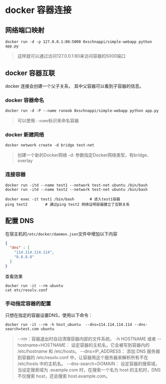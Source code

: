 # docker 容器连接

## 网络端口映射

  ```shell
  docker run -d -p 127.0.0.1:80:5000 0xschnappi/simple-webapp python app.py 
  ```

  > 这样就可以通过访问127.0.0.1:80来访问容器的5000端口

## docker 容器互联

docker 连接会创建一个父子关系， 其中父容器可以看到子容器的信息。

### docker 容器命名

  ```shell
  docker run -d -P --name runoob 0xschnappi/simple-webapp python app.py 
  ```

  > 可以使用`--name`标识来命名容器

### docker 新建网络

  ```shell
  docker network create -d bridge test-net
  ```

  > 创建一个新的Docker网络
  > -d: 参数指定Docker网络类型，有bridge、overlay

### 连接容器

  ```shell
  docker run -itd --name test1 --network test-net ubuntu /bin/bash
  docker run -itd --name test2 --network test-net ubuntu /bin/bash

  docker exec -it test1 /bin/bash       # 进入test1容器
  ping test2        # 通过ping test2 网络证明容器建立了互联关系
  ```

## 配置 DNS

在宿主机的`/etc/docker/daemon.json`文件中增加以下内容

```json
{
  "dns" : [
    "114.114.114.114",
    "8.8.8.8"
  ]
}
```

查看效果

```shell
docker run -it --rm ubuntu
cat etc/resolv.conf
```

### 手动指定容器的配置

只想在指定的容器设置DNS，使用以下命令：

  ```shell
  docker run -it --rm -h host_ubuntu  --dns=114.114.114.114 --dns-search=test.com ubuntu
  ```

  > --rm：容器退出时自动清理容器内部的文件系统。
  > -h HOSTNAME 或者 --hostname=HOSTNAME： 设定容器的主机名，它会被写到容器内的 /etc/hostname 和 /etc/hosts。
  > --dns=IP_ADDRESS： 添加 DNS 服务器到容器的 /etc/resolv.conf 中，让容器用这个服务器来解析所有不在 /etc/hosts 中的主机名。
  > --dns-search=DOMAIN： 设定容器的搜索域，当设定搜索域为 .example.com 时，在搜索一个名为 host 的主机时，DNS 不仅搜索 host，还会搜索 host.example.com。
